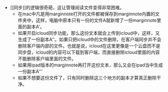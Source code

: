 - [[同步]]的逻辑很奇葩，这让管理阅读文件变得非常困难。
    - 在mac中凡是用marginnote打开的文件都被保存到marginnote内置的文件夹中，这样，电脑中原本只有一份的文件A就新增了一份marginnote里面的副本A'。
    - 如果开启icloud同步功能，那么这份文本就会上传到icloud中，这样，又生成了一份副本A''。如果只把icloud中的文件删除，在客户端同步并不会删除客户端内部的文件。也就是说，icloud在这里更像是一个云盘而不是同步盘，icloud的内容可以下载到客户端，而直接删除icloud里面的内容不能删除客户端里面的文件。
    - 如果用ipad版本的marginnote再打开这份文本，那么又会在ipad当中生成一份副本A'''
    - 如果不想要这份文件了，只有同时删除这三个地方的副本才算真正删除干净。

